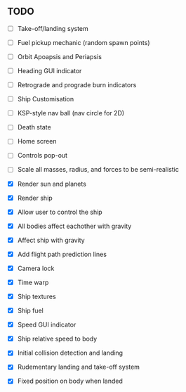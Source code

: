 ## TODO

- [ ] Take-off/landing system
- [ ] Fuel pickup mechanic (random spawn points)
- [ ] Orbit Apoapsis and Periapsis
- [ ] Heading GUI indicator
- [ ] Retrograde and prograde burn indicators
- [ ] Ship Customisation
- [ ] KSP-style nav ball (nav circle for 2D)
- [ ] Death state
- [ ] Home screen
- [ ] Controls pop-out
- [ ] Scale all masses, radius, and forces to be semi-realistic

- [x] Render sun and planets
- [x] Render ship
- [x] Allow user to control the ship
- [x] All bodies affect eachother with gravity
- [x] Affect ship with gravity
- [x] Add flight path prediction lines
- [x] Camera lock
- [x] Time warp
- [x] Ship textures
- [x] Ship fuel
- [x] Speed GUI indicator
- [x] Ship relative speed to body
- [x] Initial collision detection and landing
- [x] Rudementary landing and take-off system
- [x] Fixed position on body when landed
